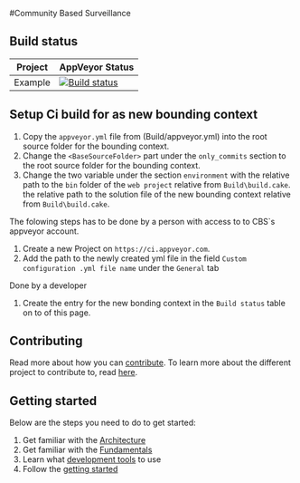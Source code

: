 #Community Based Surveillance

## Build status
| Project  | AppVeyor Status  |
|---|---|
| Example  | [![Build status](https://ci.appveyor.com/api/projects/status/aymmq31lpjdsxk6v?svg=true)](https://ci.appveyor.com/project/karolikl/cbs)  |

## Setup Ci build for as new bounding context
1. Copy the `appveyor.yml` file from (Build/appveyor.yml) into the root source folder for the bounding context.
1. Change the `<BaseSourceFolder>` part under the `only_commits` section to the root source folder for the bounding context.
1. Change the two variable under the section `environment` with the relative path to the `bin` folder of the `web project` relative from `Build\build.cake`. the relative path to the solution file of the new bounding context relative from `Build\build.cake`. 


The folowing steps has to be done by a person with access to to CBS`s appveyor account.
1. Create a new Project on `https://ci.appveyor.com`.
1. Add the path to the newly created yml file in the field `Custom configuration .yml file name` under the `General` tab

Done by a developer
1. Create the entry for the new bonding context in the `Build status` table on to of this page.


## Contributing

Read more about how you can [contribute](./Documentation/Contribution/contributing.md).
To learn more about the different project to contribute to, read [here](./Documentation/Projects/index.md).

## Getting started

Below are the steps you need to do to get started:

1. Get familiar with the [Architecture](./Documentation/Architecture/at_a_glance.md)
1. Get familiar with the [Fundamentals](./Documentation/Architecture/fundamentals.md)
1. Learn what [development tools](./Documentation/Contribution/development_environment.md) to use
1. Follow the [getting started](./Documentation/Contribution/getting_started.md)
